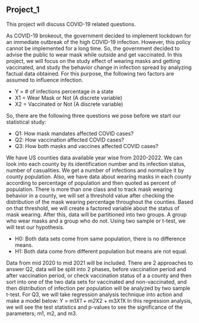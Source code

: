 ## Project_1
This project will discuss COVID-19 related questions.

As COVID-19 brokeout, the government decided to implement lockdown for an immediate outbreak of the high COVID-19 infection. However, this policy cannot be implemented for a long time. So, the government decided to advise the public to wear mask while outside and get vaccinated.
In this project, we will focus on the study effect of wearing masks and getting vaccinated, and study the behavior change in infection spread by analyzing factual data obtained.
For this purpose, the following two factors are assumed to influence infection.
  - Y = # of infections percentage in a state
  - X1 = Wear Mask or Not (A discrete variable)
  - X2 = Vaccinated or Not (A discrete variable)

So, there are the following three questions we pose before we start our statistical study:
  - Q1: How mask mandates affected COVID cases?
  - Q2: How vaccination affected COVID cases?
  - Q3: How both masks and vaccines affected COVID cases?

We have US counties data available year wise from 2020-2022. We can look into each county by its identification number and its infection status, number of casualities. We get a number of infections and normalize it by county population. Also, we have data about wearing masks in each county according to percentage of population and then quoted as percent of population.
There is more than one class and to track mask wearing behavior in a county, we will set a threshold value after checking the distribution of the mask wearing percentage throughout the counties. Based on that threshold, we will create a factored variable about the status of mask wearing. After this, data will be partitioned into two groups. A group who wear masks and a group who do not.
Using two sample or t-test, we will test our hypothesis.
  - H0: Both data sets come from same population, there is no difference means.
  - H1: Both data come from different population but means are not equal.

Data from mid 2020 to mid 2021 will be included.
There are 2 approaches to answer Q2, data will be split into 2 phases, before vaccination period and after vaccination period, or check vaccination status of a a county and then sort into one of the two data sets for vaccinated and non-vaccinated, and then distribution of infection per population will be analyzed by two sample t-test.
For Q3, we will take regression analysis technique into action and make a model below:
  Y = m1*X1 + m2*X2 + m3*X1*X
In this regression analysis, we will see the test statistics and p-values to see the significance of the parameters; m1, m2, and m3.
